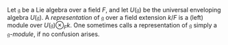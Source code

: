 Let $\mathfrak{g}$ be a Lie algebra over a field $F$, and let $U(\mathfrak{g})$ be the universal enveloping algebra $U(\mathfrak{g})$. A *representation* of $\mathfrak{g}$ over a field extension $k/F$ is a (left) module over $U(\mathfrak{g})\otimes_{F} k$. One sometimes calls a representation of $\mathfrak{g}$ simply a $\mathfrak{g}$-*module*, if no confusion arises.
